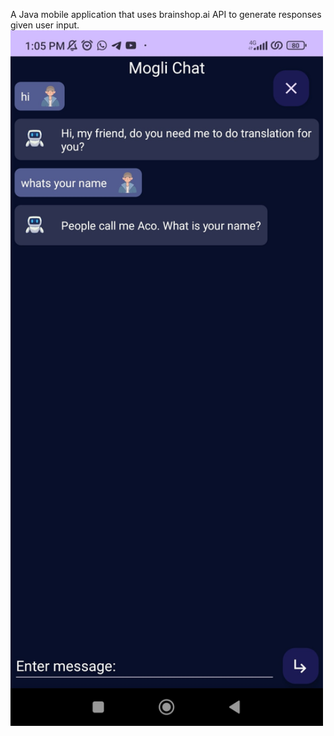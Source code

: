 A Java mobile application that uses brainshop.ai API to generate responses given user input.
<img width="500px" src="img.jpg">

